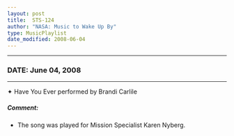 ```yaml
---
layout: post
title:  STS-124
author: "NASA: Music to Wake Up By"
type: MusicPlaylist
date_modified: 2008-06-04
---
```


----
### DATE: June 04, 2008
----
✦ Have You Ever performed by Brandi Carlile

##### Comment:
* The song was played for Mission Specialist Karen Nyberg.
